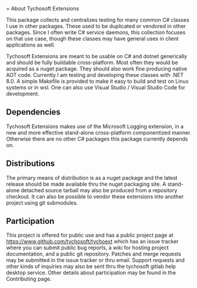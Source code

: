 = About Tychosoft Extensions

This package collects and centralizes testing for many common C# classes I use
in other packages. These used to be duplicated or vendored in other packages.
Since I often write C# service daemons, this collection focuses on that use
case, though these classes may have general uses in client applications as
well.

Tychosoft Extensions are meant to be usable on C# and dotnet generically and
should be fully buildable cross-platform. Most often they would be acquired as
a nuget package. They should also work fine producing native AOT code.
Currently I am testing and developing these classes with .NET 8.0. A simple
Makefile is provided to make it easy to build and test on Linux systems or in
wsl. One can also use Visual Studio / Visual Studio Code for development.

## Dependencies

Tychosoft Extensions makes use of the Microsoft Logging extension, in a new and
more effective stand-alone cross-platform componentized manner. Otherwise there
are no other C# packages this package currently depends on.

## Distributions

The primary means of distribution is as a nuget package and the latest release
should be made available thru the nuget packaging site. A stand-alone detached
source tarball may also be produced from a repository checkout. It can also be
possible to vendor these extensions into another project using git submodules.

## Participation

This project is offered for public use and has a public project page at
https://www.github.com/tychosoft/tychoext which has an issue tracker where you
can submit public bug reports, a wiki for hosting project documentation, and a
public git repository. Patches and merge requests may be submitted in the issue
tracker or thru email. Support requests and other kinds of inquiries may also
be sent thru the tychosoft gitlab help desktop service. Other details about
participation may be found in the Contributing page.

